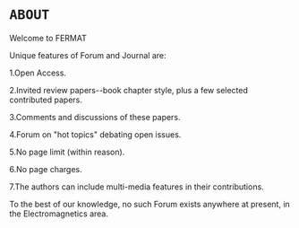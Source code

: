 # `ABOUT`
Welcome to FERMAT


Unique features of Forum and Journal are:


1.Open Access.

2.Invited review papers--book chapter style, plus a few selected contributed papers.

3.Comments and discussions of these papers.

4.Forum on "hot topics" debating open issues.

5.No page limit (within reason).

6.No page charges.

7.The authors can include multi-media features in their contributions.


To the best of our knowledge, no such Forum exists anywhere at present, in the Electromagnetics area.
